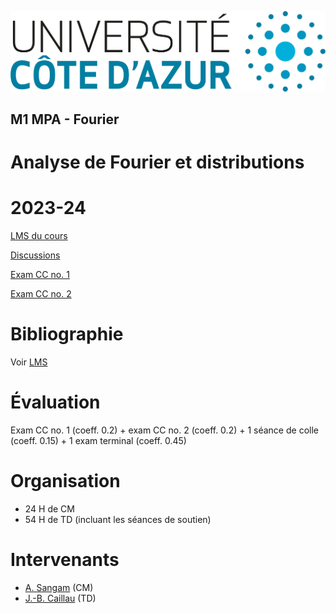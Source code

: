 ![UniCA](logo-unica.png)
## M1 MPA - Fourier
# Analyse de Fourier et distributions
# 2023-24

[LMS du cours](https://lms.univ-cotedazur.fr/2024/course/view.php?id=8720)

[Discussions](https://github.com/unica-math/fourier-2023-24/discussions/1)

[Exam CC no. 1](exam-cc1/exam-cc1.md)

[Exam CC no. 2](exam-cc2/exam-cc2.md)

# Bibliographie

Voir [LMS](https://lms.univ-cotedazur.fr/2024/course/view.php?id=8720)

# Évaluation
Exam CC no. 1 (coeff. 0.2) + exam CC no. 2 (coeff. 0.2) + 1 séance de colle (coeff. 0.15) + 1 exam terminal (coeff. 0.45)

# Organisation
- 24 H de CM
- 54 H de TD (incluant les séances de soutien)

# Intervenants
- [A. Sangam](mailto:afeintou.sangam@univ-cotedazur.fr) (CM)
- [J.-B. Caillau](mailto:jean-baptiste.caillau@univ-cotedazur.fr) (TD)
